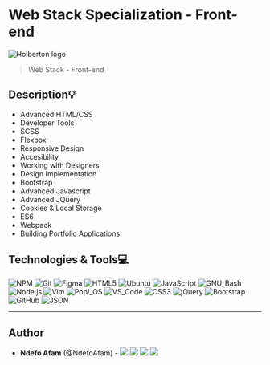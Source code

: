 # Web Stack Specialization - Front-end
![Holberton logo](https://www.alxafrica.com/wp-content/uploads/2022/01/header-logo.png)
> Web Stack - Front-end

## Description:bulb:
* Advanced HTML/CSS
* Developer Tools
* SCSS
* Flexbox
* Responsive Design
* Accesibility
* Working with Designers
* Design Implementation
* Bootstrap
* Advanced Javascript
* Advanced JQuery
* Cookies & Local Storage
* ES6
* Webpack
* Building Portfolio Applications

## Technologies & Tools:computer:

![NPM](https://img.shields.io/badge/≡-NPM-CB3837?&style=flat-square&logo=npm&logoColor=CB3837&labelColor=282828)
![Git](https://img.shields.io/badge/≡-Git-F05032?logo=git&style=flat-square&labelColor=282828)
![Figma](https://img.shields.io/badge/≡-Figma-F24E1E?logo=Figma&style=flat-square&labelColor=282828)
![HTML5](https://img.shields.io/badge/≡-HTML5-E34F26?&style=flat-square&logo=html5&labelColor=282828)
![Ubuntu](https://img.shields.io/badge/≡-Ubuntu-E95420?&style=flat-square&logo=Ubuntu&labelColor=282828)
![JavaScript](https://img.shields.io/badge/≡-JavaScript-F7DF1E?logo=javascript&style=flat-square&labelColor=282828)
![GNU_Bash](https://img.shields.io/badge/≡-GNU_Bash-4EAA25?logo=GNU-Bash&style=flat-square&labelColor=282828)
![Node.js](https://img.shields.io/badge/≡-Node.js-339933?logo=Node.js&style=flat-square&labelColor=282828)
![Vim](https://img.shields.io/badge/≡-Vim-019733?logo=Vim&style=flat-square&logoColor=019733&labelColor=282828)
![Pop!_OS](https://img.shields.io/badge/≡-Pop!_OS-48B9C7?logo=Pop_OS&style=flat-square&labelColor=282828)
![VS_Code](https://img.shields.io/badge/≡-VS_Code-007ACC?logo=visual-studio-code&style=flat-square&logoColor=007ACC&labelColor=282828)
![CSS3](https://img.shields.io/badge/≡-CSS3-1572B6?logo=CSS3&style=flat-square&logoColor=1572B6&labelColor=282828)
![jQuery](https://img.shields.io/badge/≡-jQuery-0769AD?logo=jQuery&style=flat-square&logoColor=0769AD&labelColor=282828)
![Bootstrap](https://img.shields.io/badge/≡-Bootstrap-7952B3?logo=Bootstrap&style=flat-square&labelColor=282828)
![GitHub](https://img.shields.io/badge/≡-GitHub-181717?logo=GitHub&style=flat-square&labelColor=282828)
![JSON](https://img.shields.io/badge/≡-JSON-000000?logo=JSON&style=flat-square&labelColor=282828)

---

## Author
* **Ndefo Afam** (@NdefoAfam) - [<img src="https://img.shields.io/badge/Portfolio-20d6fe.svg?&style=plastic"/>](https://mahiuha.github.io/josephmahiuha/)
  [<img src="https://img.shields.io/badge/Twitter-1DA1F2.svg?&style=plastic&logo=twitter&logoColor=white"/>](https://twitter.com/Joseph_Mahiuha)
  [<img src="https://img.shields.io/badge/Linkedin-0A66C2.svg?&style=plastic&logo=linkedin&logoColor=white"/>](https://www.linkedin.com/in/joseph-mahiuha-498a52162/)
  [<img src="https://img.shields.io/badge/GitHub-181717.svg?&style=plastic&logo=github&logoColor=white"/>](https://github.com/Mahiuha)


